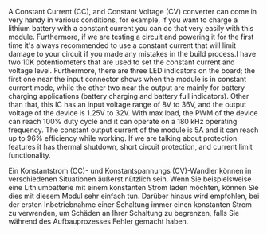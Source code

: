 A Constant Current (CC), and Constant Voltage (CV) converter can come in very handy in various conditions, for example, if you want to charge a lithium battery with a constant current you can do that very easily with this module. Furthermore, if we are testing a circuit and powering it for the first time it's always recommended to use a constant current that will limit damage to your circuit if you made any mistakes in the build process.I have two 10K potentiometers that are used to set the constant current and voltage level. Furthermore, there are three LED indicators on the board; the first one near the input connector shows when the module is in constant current mode, while the other two near the output are mainly for battery charging applications (battery charging and battery full indicators). Other than that, this IC has an input voltage range of 8V to 36V, and the output voltage of the device is 1.25V to 32V. With max load, the PWM of the device can reach 100% duty cycle and it can operate on a 180 kHz operating frequency. The constant output current of the module is 5A and it can reach up to 96% efficiency while working. If we are talking about protection features it has thermal shutdown, short circuit protection, and current limit functionality.

Ein Konstantstrom (CC)- und Konstantspannungs (CV)-Wandler können in verschiedenen Situationen äußerst nützlich sein. Wenn Sie beispielsweise eine Lithiumbatterie mit einem konstanten Strom laden möchten, können Sie dies mit diesem Modul sehr einfach tun. Darüber hinaus wird empfohlen, bei der ersten Inbetriebnahme einer Schaltung immer einen konstanten Strom zu verwenden, um Schäden an Ihrer Schaltung zu begrenzen, falls Sie während des Aufbauprozesses Fehler gemacht haben.

